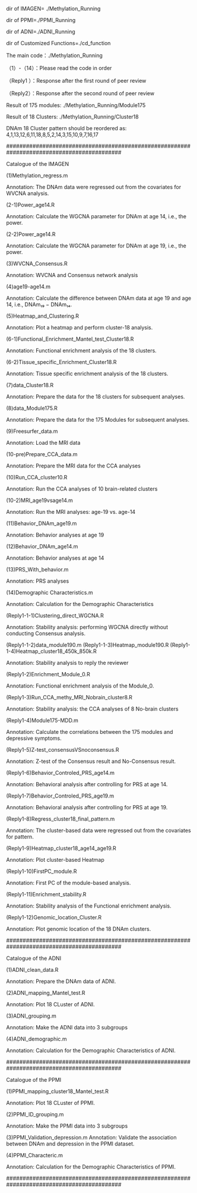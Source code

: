  dir of IMAGEN= ./Methylation_Running

 dir of PPMI=./PPMI_Running

 dir of ADNI=./ADNI_Running

 dir of Customized Functions=./cd_function

 The main code：./Methylation_Running

（1）-（14）：Please read the code in order

（Reply1 ）：Response after the first round of peer review

（Reply2）：Response after the second round of peer review


Result of 175 modules: ./Methylation_Running/Module175

Result of 18 Clusters: ./Methylation_Running/Cluster18

DNAm 18 Cluster pattern should be reordered as: 4,1,13,12,6,11,18,8,5,2,14,3,15,10,9,7,16,17

###########################################################################################

Catalogue of the IMAGEN 

(1)Methylation_regress.m

Annotation: The DNAm data were regressed out from the covariates for WVCNA analysis.

(2-1)Power_age14.R

Annotation: Calculate the WGCNA parameter for DNAm at age 14, i.e., the power.

(2-2)Power_age14.R

Annotation: Calculate the WGCNA parameter for DNAm at age 19, i.e., the power.

(3)WVCNA_Consensus.R

Annotation: WVCNA and Consensus network analysis

(4)age19-age14.m

Annotation: Calculate the difference between DNAm data at age 19 and age 14, i.e., DNAm₁₉ − DNAm₁₄.

(5)Heatmap_and_Clustering.R

Annotation: Plot a heatmap and perform cluster-18 analysis.

(6-1)Functional_Enrichment_Mantel_test_Cluster18.R

Annotation: Functional enrichment analysis of the 18 clusters.

(6-2)Tissue_specific_Enrichment_Cluster18.R

Annotation: Tissue specific enrichment analysis of the 18 clusters.

(7)data_Cluster18.R

Annotation: Prepare the data for the 18 clusters for subsequent analyses.

(8)data_Module175.R

Annotation: Prepare the data for the 175 Modules for subsequent analyses.

(9)Freesurfer_data.m

Annotation: Load the MRI data

(10-pre)Prepare_CCA_data.m

Annotation: Prepare the MRI data for the CCA analyses

(10)Run_CCA_cluster10.R

Annotation: Run the CCA analyses of 10 brain-related clusters

(10-2)MRI_age19vsage14.m

Annotation: Run the MRI analyses: age-19 vs. age-14

(11)Behavior_DNAm_age19.m

Annotation: Behavior analyses at age 19

(12)Behavior_DNAm_age14.m

Annotation: Behavior analyses at age 14

(13)PRS_With_behavior.m

Annotation: PRS analyses

(14)Demographic Characteristics.m

Annotation: Calculation for the Demographic Characteristics

(Reply1-1-1)Clustering_direct_WGCNA.R

Annotation: Stability analysis: performing WGCNA directly without conducting Consensus analysis.

(Reply1-1-2)data_module190.m
(Reply1-1-3)Heatmap_module190.R
(Reply1-1-4)Heatmap_cluster18_450k_850k.R

Annotation: Stability analysis to reply the reviewer

(Reply1-2)Enrichment_Module_0.R

Annotation: Functional enrichment analysis of the Module_0.

(Reply1-3)Run_CCA_methy_MRI_Nobrain_cluster8.R

Annotation: Stability analysis:  the CCA analyses of 8 No-brain clusters

(Reply1-4)Module175-MDD.m

Annotation: Calculate the correlations between the 175 modules and depressive symptoms.

(Reply1-5)Z-test_consensusVSnoconsensus.R

Annotation: Z-test of the Consensus result and No-Consensus result.

(Reply1-6)Behavior_Controled_PRS_age14.m

Annotation: Behavioral analysis after controlling for PRS at age 14.

(Reply1-7)Behavior_Controled_PRS_age19.m

Annotation: Behavioral analysis after controlling for PRS at age 19.

(Reply1-8)Regress_cluster18_final_pattern.m

Annotation: The cluster-based data were regressed out from the covariates for pattern.

(Reply1-9)Heatmap_cluster18_age14_age19.R

Annotation: Plot cluster-based Heatmap

(Reply1-10)FirstPC_module.R

Annotation: First PC of the module-based analysis.

(Reply1-11)Enrichment_stability.R

Annotation: Stability analysis of the Functional enrichment analysis.

(Reply1-12)Genomic_location_Cluster.R

Annotation: Plot genomic location of the 18 DNAm clusters.

###########################################################################################

Catalogue of the ADNI

(1)ADNI_clean_data.R

Annotation: Prepare the DNAm data of ADNI.

(2)ADNI_mapping_Mantel_test.R

Annotation: Plot 18 CLuster of ADNI.

(3)ADNI_grouping.m

Annotation: Make the ADNI data into 3 subgroups

(4)ADNI_demographic.m

Annotation: Calculation for the Demographic Characteristics of ADNI.

###########################################################################################

Catalogue of the PPMI

(1)PPMI_mapping_cluster18_Mantel_test.R

Annotation: Plot 18 CLuster of PPMI.

(2)PPMI_ID_grouping.m

Annotation: Make the PPMI data into 3 subgroups

(3)PPMI_Validation_depression.m
Annotation: Validate the association between DNAm and depression in the PPMI dataset.

(4)PPMI_Characteric.m

Annotation: Calculation for the Demographic Characteristics of PPMI.

###########################################################################################
